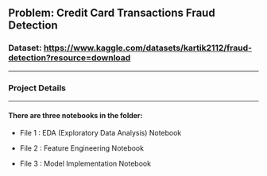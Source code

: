 ## **Problem: Credit Card Transactions Fraud Detection**

### **Dataset:** https://www.kaggle.com/datasets/kartik2112/fraud-detection?resource=download

<hr>

### Project Details

<hr>

#### There are three notebooks in the folder:

- File 1 : EDA (Exploratory Data Analysis) Notebook

- File 2 : Feature Engineering Notebook

- File 3 : Model Implementation Notebook
